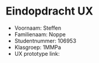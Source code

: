 # Eindopdracht UX

- Voornaam: Steffen
- Familienaam: Noppe
- Studentnummer: 106953
- Klasgroep: 1MMPa
- UX prototype link: 